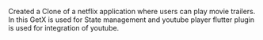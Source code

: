 Created a Clone of a netflix application where users can play movie trailers. In this GetX is used for State management and youtube player flutter plugin is used for integration of youtube.
